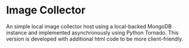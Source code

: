 # Image Collector

An simple local image collector host using a local-backed MongoDB instance and implemented asynchronously using Python Tornado. This version is developed with additional html code to be more client-friendly.